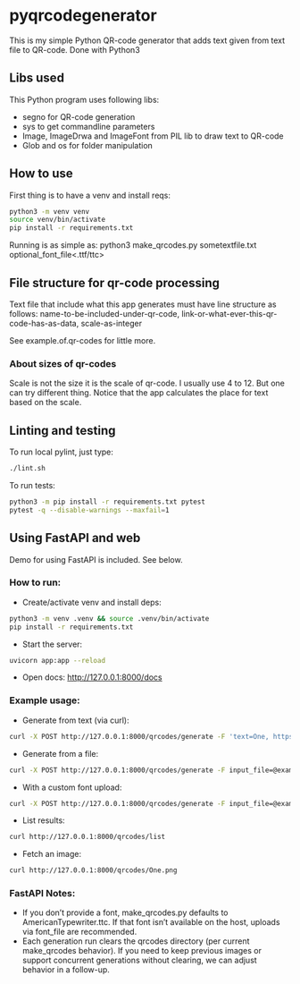 # pyqrcodegenerator
This is my simple Python QR-code generator that adds text given from text file to QR-code. Done with Python3

## Libs used
This Python program uses following libs:
* segno for QR-code generation
* sys to get commandline parameters
* Image, ImageDrwa and ImageFont from PIL lib to draw text to QR-code
* Glob and os for folder manipulation

## How to use
First thing is to have a venv and install reqs:
```bash
python3 -m venv venv
source venv/bin/activate
pip install -r requirements.txt
```

Running is as simple as: python3 make_qrcodes.py sometextfile.txt optional_font_file<.ttf/ttc>

## File structure for qr-code processing
Text file that include what this app generates must have line structure as follows:
name-to-be-included-under-qr-code, link-or-what-ever-this-qr-code-has-as-data, scale-as-integer

See example.of.qr-codes for little more.

### About sizes of qr-codes
Scale is not the size it is the scale of qr-code. I usually use 4 to 12. But one can try different thing. Notice that the app calculates the place for text based on the scale.

## Linting and testing
To run local pylint, just type:
```bash
./lint.sh
```

To run tests:
```bash
python3 -m pip install -r requirements.txt pytest
pytest -q --disable-warnings --maxfail=1
```

## Using FastAPI and web
Demo for using FastAPI is included. See below.

### How to run:
*  Create/activate venv and install deps:
```bash
python3 -m venv .venv && source .venv/bin/activate
pip install -r requirements.txt
```
*  Start the server:
```bash
uvicorn app:app --reload
```
*  Open docs: http://127.0.0.1:8000/docs

### Example usage:
*  Generate from text (via curl):
```bash
curl -X POST http://127.0.0.1:8000/qrcodes/generate -F 'text=One, https://example.com, 4\nTwo, data-two'
```
*  Generate from a file:
```bash
curl -X POST http://127.0.0.1:8000/qrcodes/generate -F input_file=@example.of.qr-codes
```
*  With a custom font upload:
```bash
curl -X POST http://127.0.0.1:8000/qrcodes/generate -F input_file=@example.of.qr-codes -F font_file=@YourFont.ttf
```
*  List results:
```bash
curl http://127.0.0.1:8000/qrcodes/list
```
*  Fetch an image:
```bash
curl http://127.0.0.1:8000/qrcodes/One.png
```

### FastAPI Notes:
*  If you don’t provide a font, make_qrcodes.py defaults to AmericanTypewriter.ttc. If that font isn’t available on the host, uploads via font_file are recommended.
*  Each generation run clears the qrcodes directory (per current make_qrcodes behavior). If you need to keep previous images or support concurrent generations without clearing, we can adjust behavior in a follow-up.
